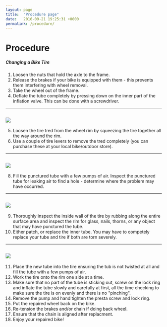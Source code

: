 ```yaml
---
layout: page
title:  "Procedure page"
date:   2016-09-21 19:25:31 +0000
permalink: /procedure/
---
```


# Procedure

##### Changing a Bike Tire
1. Loosen the nuts that hold the axle to the frame.
2. Release the brakes if your bike is equipped with them - this prevents them interfering with wheel removal.
3. Take the wheel out of the frame.
4. Deflate the tube completely by pressing down on the inner part of the inflation valve. This can be done with a screwdriver. 

---
![](http://justyna.typepad.com/photos/uncategorized/2008/07/20/1pressschrader.jpg)
---
5. Loosen the tire tred from the wheel rim by squeezing the tire together all the way around the rim.
6. Use a couple of tire levers to remove the tred completely (you can purchase these at your local bike/outdoor store).

---
![](http://cdn.coresites.factorymedia.com/twc/wp-content/uploads/2013/03/IMG_5156.jpg)
---
8. Fill the punctured tube with a few pumps of air. Inspect the punctured tube for leaking air to find a hole - determine where the problem may have occurred.

---
![](https://i.ytimg.com/vi/HN7MO0zMiSw/maxresdefault.jpg)
---
9. Thoroughly inspect the inside wall of the tire by rubbing along the entire surface area and inspect the rim for glass, nails, thorns, or any object that may have punctured the tube.
10. Either patch, or replace the inner tube. You may have to competely replace your tube and tire if both are torn severely. 

---
![](http://dingo.care2.com/pictures/greenliving/1011/1010443.large.jpg)
---
11. Place the new tube into the tire ensuring the tub is not twisted at all and fill the tube with a few pumps of air.
12. Work the tire onto the rim one side at a time.
13. Make sure that no part of the tube is sticking out, screw on the lock ring and inflate the tube slowly and carefully at first, all the time checking to make sure the tire is on evenly and there is no "pinching".
14. Remove the pump and hand tighten the presta screw and lock ring.
15. Put the repaired wheel back on the bike.
 16. Re-tension the brakes and/or chain if doing back wheel.
 17. Ensure that the chain is aligned after replacment. 
18. Enjoy your repaired bike!
